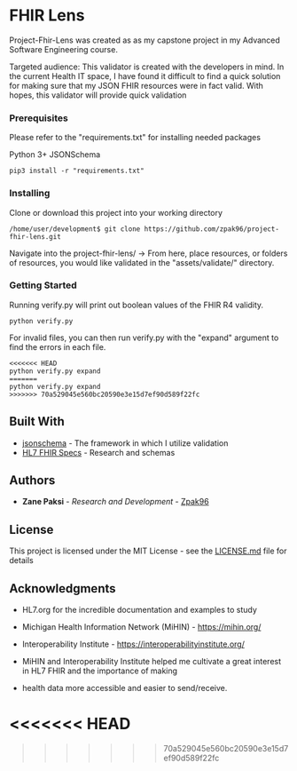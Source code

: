 # FHIR Lens
Project-Fhir-Lens was created as as my capstone project in my Advanced Software Engineering course.

Targeted audience:
This validator is created with the developers in mind. In the current Health IT space, I have found it difficult to find a quick
solution for making sure that my JSON FHIR resources were in fact valid. With hopes, this validator will provide quick validation

### Prerequisites

Please refer to the "requirements.txt" for installing needed packages

Python 3+
JSONSchema

```
pip3 install -r "requirements.txt"
```

### Installing

Clone or download this project into your working directory

```
/home/user/development$ git clone https://github.com/zpak96/project-fhir-lens.git
```

Navigate into the project-fhir-lens/ -> From here, place resources, or folders of resources, you would like validated
in the "assets/validate/" directory.

### Getting Started

Running verify.py will print out boolean values of the FHIR R4 validity.

```
python verify.py
```

For invalid files, you can then run verify.py with the "expand" argument to find the errors in each file.

```
<<<<<<< HEAD
python verify.py expand
=======
python verify.py expand
>>>>>>> 70a529045e560bc20590e3e15d7ef90d589f22fc
```

## Built With

* [jsonschema](https://pypi.org/project/jsonschema/) - The framework in which I utilize validation
* [HL7 FHIR Specs](http://hl7.org/fhir/) - Research and schemas

## Authors

* **Zane Paksi** - *Research and Development* - [Zpak96](https://github.com/zpak96)

## License

This project is licensed under the MIT License - see the [LICENSE.md](LICENSE.md) file for details

## Acknowledgments

* HL7.org for the incredible documentation and examples to study
* Michigan Health Information Network (MiHIN) - https://mihin.org/
* Interoperability Institute - https://interoperabilityinstitute.org/

* MiHIN and Interoperability Institute helped me cultivate a great interest in HL7 FHIR and the importance of making
* health data more accessible and easier to send/receive.

<<<<<<< HEAD
=======

>>>>>>> 70a529045e560bc20590e3e15d7ef90d589f22fc

